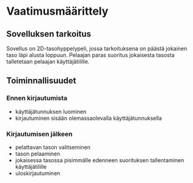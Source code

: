 # Vaatimusmäärittely
## Sovelluksen tarkoitus
Sovellus on 2D-tasohyppelypeli, jossa tarkoituksena on päästä jokainen taso läpi alusta loppuun. Pelaajan paras suoritus jokaisesta tasosta talletetaan pelaajan käyttäjätilille.
## Toiminnallisuudet
### Ennen kirjautumista
- käyttäjätunnuksen luominen
- kirjautuminen sisään olemassaolevalla käyttäjätunnuksella
### Kirjautumisen jälkeen
- pelattavan tason valitseminen
- tason pelaaminen
- jokaisessa tasossa pisimmälle edenneen suorituksen tallentaminen käyttäjätilille
- uloskirjautuminen
